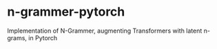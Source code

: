 # n-grammer-pytorch
Implementation of N-Grammer, augmenting Transformers with latent n-grams, in Pytorch
